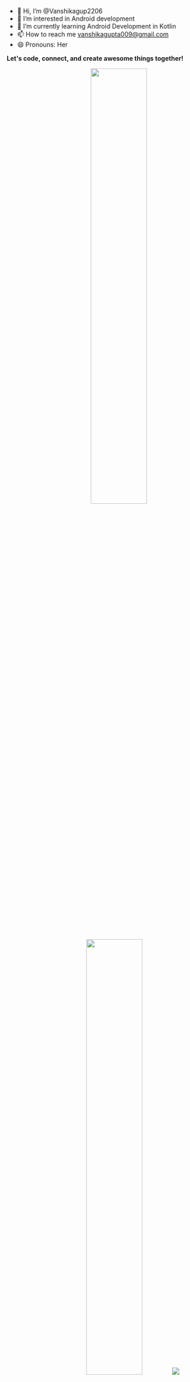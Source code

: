 - 👋 Hi, I’m @Vanshikagup2206
- 👀 I’m interested in Android development
- 🌱 I’m currently learning Android Development in Kotlin
- 📫 How to reach me vanshikagupta009@gmail.com
- 😄 Pronouns: Her

<!---
Vanshikagup2206/Vanshikagup2206 is a ✨ special ✨ repository because its `README.md` (this file) appears on your GitHub profile.
You can click the Preview link to take a look at your changes.
--->
**Let's code, connect, and create awesome things together!**

<p align="center">
  <img height="50%" width="auto" src ="https://github-readme-stats.vercel.app/api?username=Vanshikagup2206&show_icons=true&count_private=true&theme=darcula&hide_border=true&hide=issues,contribs&bg_color=00000000">
  <img height="50%" width="auto" src ="https://github-readme-stats.vercel.app/api/top-langs/?username=Vanshikagup2206&layout=compact&hide_border=true&theme=darcula&bg_color=00000000&langs_count=6&hide=jupyter%20notebook,tex,css,php&exclude_repo=Pacman-AI">
  <img src ="https://github-readme-streak-stats.herokuapp.com?user=Vanshikagup2206&theme=darcula&hide_border=true&background=FFFFFF00">
<!--   [![trophy](https://github-profile-trophy.vercel.app/?username=Vanshikagup2206&theme=nord&column=7)](https://github.com/ryo-ma/github-profile-trophy)
  <br> -->
  <br>
</p>

<br />
<a href="https://github.com/Vanshikagup2206">
  <table align="left">
      <tr>
          <td>
            😊&nbsp;&nbsp;Learn more about me!
          </td>
      </tr>
  </table>
</a>
<a href="https://github.com/Vanshikagup2206">
  <table align="right">
      <tr>
          <td>
            🌐 &nbsp;&nbsp;Explore my blog!
          </td>
      </tr>
  </table>
</a>

